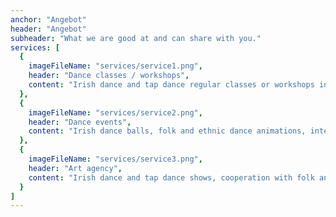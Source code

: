 ```yaml
---
anchor: "Angebot"
header: "Angebot"
subheader: "What we are good at and can share with you."
services: [
  {
    imageFileName: "services/service1.png",
    header: "Dance classes / workshops",
    content: "Irish dance and tap dance regular classes or workshops in Poznan, Berlin and wherever you invite us. "
  },
  {
    imageFileName: "services/service2.png",
    header: "Dance events",
    content: "Irish dance balls, folk and ethnic dance animations, integration workshops for communities and companies."
  },
  {
    imageFileName: "services/service3.png",
    header: "Art agency",
    content: "Irish dance and tap dance shows, cooperation with folk and jazz musicians, organization of concerts and dance performances, original artistic projects."
  }
]
---
```

